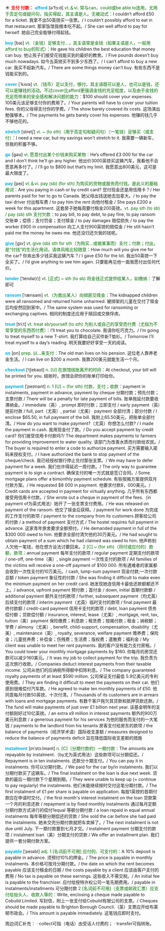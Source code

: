 ☀ <font color="red">**支付 付款：**</font>
<font color="sky blue">**afford**</font> [ə'fɔ:d] 
<font color="rgb(227, 108, 9)">vt.＆vi. 常与can，could或be able to连用，尤用于否定句或疑问句，指买得起，其主语是人。无被动式：</font>I couldn’t afford £50 for a ticket. 我拿不出50英镑买一张票。/ I couldn’t possibly afford to eat in that restaurant. 那家饭馆我根本吃不起。/ She can well afford to pay for herself. 她自己完全能够付得起钱。

<font color="sky blue">**buy**</font> [baɪ] 
<font color="rgb(227, 108, 9)">vt.（金钱）足够支付…，其主语常是金钱（如果主语是人，一般用afford to buy的形式）：</font>He gave his children the best education that money can buy. 他让孩子们接受花钱能买到的最好的教育。/ Five pounds doesn’t buy much nowadays. 如今五英镑买不到多少东西了。/ I can’t afford to buy a new car. 我买不起新汽车。/ There are some things money can’t buy. 有些东西不是钱能买到的。

<font color="sky blue">**cover**</font> ['kʌvə] 
<font color="rgb(227, 108, 9)">vt.（钱币）足以支付，够付。其主语既可以是人，也可以是钱，还可以是赚钱的活动。不过cover比afford更强调金钱的充足程度，以及由于金钱的充足而带来的安全感和解决问题的能力：</font>$100 should cover your expenses. 100美元该足够支付你的费用了。/ Your parents will have to cover your tuition fees. 你的父母得支付你的学费。/ The show barely covered its costs. 这场演出勉强够本。/ The payments he gets barely cover his expenses. 他赚的钱几乎不够他花的。
       
<font color="sky blue">**stretch**</font> [stretʃ]
<font color="rgb(227, 108, 9)">vi. ~ (to sth)（用于否定句和疑问句）（一笔钱）足够买（或支付）：</font>I need a new car, but my savings won't stretch to it. 我需要一辆新车，但我的积蓄不够。

<font color="sky blue">**go**</font> [ɡəʊ] 
<font color="rgb(227, 108, 9)">vi. 愿意付出某个价钱来购买某物：</font>He’s offered £3 000 for the car and I don’t think he’ll go any higher. 他出价3000英镑买这辆汽车，我看他不会愿意再多付了。/ I’ll go to $800 but that’s my limit. 我愿意出800美元，这可是最大限度了。

<font color="sky blue">**pay**</font> [peɪ] 
<font color="rgb(227, 108, 9)">vt.＆vi. pay (sb) (for sth) 为购买的货物或服务而付钱。是此义的基础用词：</font>Are you paying in cash or by credit card? 您付现金还是用信用卡？/ Her parents paid for her to go to Canada. 她父母出钱送她去加拿大。/ to pay the taxi driver 付出租车费 / to pay him the rent 向他付租金 / She pays £200 a week for this apartment. 这套房子她每周要付租金200英镑。<font color="rgb(227, 108, 9)">vt. pay sth (to sb) / pay (sb) sth 支付欠款：</font>to pay bill, to pay debt, to pay fine, to pay ransom 交账单；偿债；支付罚金；支付赎金 / to pay damages 赔偿损失 / to pay the worker £900 in compensation 向工人支付900英镑的赔偿金 / He still hasn’t paid me the money he owes me. 他还没归还欠我的钱呢。

<font color="sky blue">**give**</font> [ɡɪv] 
<font color="rgb(227, 108, 9)">vt. give (sb) sth for sth（为购买…或做某事而）支付；付款；付出，是“付钱”的生活化用词，语体风格比较随意：</font>How much will you give me for the car? 你肯出多少钱买我这辆汽车？/ I gave £50 for the lot. 我出50英镑一下全买了。/ I’d give anything to see him again. 只要能再见他一面我愿付出任何代价。
           
<font color="sky blue">**tender**</font> [ˈtendə(r)]
<font color="rgb(227, 108, 9)">vt. [正式] ~ sth (to sb) 将金钱正式提供给某人，如缴纳：</font>了解即可
           
<font color="sky blue">**ransom**</font> [ˈrænsəm]
<font color="rgb(227, 108, 9)">vt.（为救出某人）向绑匪交赎金：</font>The kidnapped children were all ransomed and returned home unharmed. 被绑架的儿童在交付了赎金后均安然回到家中。/ The same system was used for ransoming or exchanging captives. 相同的制度还应用于赎回或交换俘虏。

<font color="sky blue">**treat**</font> [tri:t] 
<font color="rgb(227, 108, 9)">vt. treat sb/yourself (to sth) 为别人或自己的享受而付费（尤指为不常享受的东西而付费）：</font>I’ll treat you to chocolate. 我请你吃巧克力。/ I’m going to treat myself to a new T-shirt. 我打算给自己买件新T恤衫。/ Tomorrow I’ll treat myself to a day’s reading. 明天我要好好享受一天的阅读。

<font color="sky blue">**on**</font> [ɒn] 
<font color="rgb(227, 108, 9)">prep. 以…来支付：</font>The old man lives on his pension. 这位老人靠养老金生活。/ I can live on $200 a month. 我靠200美元就能生活一个月。
           
<font color="sky blue">**checkout**</font> [ˈtʃekaʊt]
<font color="rgb(227, 108, 9)">n. [U] 在旅馆结账离开的时间：</font>At checkout, your bill will be printed for you. 结账时，旅馆会把你的账单打印给你。
                     
<font color="sky blue">**payment**</font> [ˈpeɪmənt]
<font color="rgb(227, 108, 9)">n. 1 [U] ~ (for sth) 付款、支付；收款：</font>payment in instalments, payment in advance, payment by cheque 分期付款；预先付款；支票付款 / There will be a penalty for late payment of bills. 账单拖延付款要收滞纳金。/ immediate（英）, prompt 即时付款；立即支付 / early payment（英）提前付款 / full, part（尤英）, partial（尤美） payment 全部付清；部分付款 / I enclose $65.50, in full payment of the bill. 我附上65.50美元，把账单全部付清。/ How do you want to make payment?（尤英）你想怎么付款? / I made the payment in cash. 我用现金付了款。/ Do you accept payment by credit card? 你们接受信用卡付款吗?/ The department makes payments to farmers for providing improvement to water quality. 该部门为改善水质而付款给农民。/ The buyer is required to enter a code to authorize payment. 买方需要输入密码来授权支付。/ I have authorized the bank to stop payment of the cheque/check. 我已经授权银行停止兑付那张支票。/ We may have to defer payment for a week. 我们也许得延迟一周付款。/ The only way to guarantee payment is to sign a contract. 确保支付的唯一方式就是签订合同。/ Some mortgage plans offer a bimonthly payment schedule. 有些按揭方案提供双月付款方案。/ He requested $8 000 in payment. 他要求付款8，000美元。/ Credit cards are accepted in payment for virtually anything. 几乎所有东西都接受用信用卡付款。/ She wrote out a cheque in payment of the fees.（in payment of为英式用法）她开了一张支票支付费用。/ He was released on payment of the ransom. 他交了赎金后获释。/ payment for work done 为完成的工作支付的款项 / payment to the company from its customers 顾客给公司的付款 / a method of payment 支付方式 / The hostel requires full payment in advance. 这家青年旅舍要求全额预付。/ He demanded payment in full of the $300 000 owed to him. 他要求全部付清欠他的30万美元。/ He had sought to obtain payment of a sum which he had claimed was owed to him. 他声称别人欠他一笔钱，他在想方设法讨要回来。<font color="rgb(227, 108, 9)">2 [C] ~ (for sth)（将付或应付的）款额，款项：</font>annual payment 每年支付的款项 / regular payment 定期支付的款项 / one-off, one-time（美）, single payment 一次性支付的款项 / All families of the victims will receive a one-off payment of $100 000. 所有遇难者的家属都会收到一次性支付的10万美元。/ cash, lump-sum payment 现金付款;一次付款总额 / token payment 象征性的付款 / She was finding it difficult to make even the minimum payment on her credit card. 她发现她连信用卡最低还款额都还不上。/ advance, upfront payment 预付款；首付金 / down, initial 首期付款额 / additional payment 额外支付的款项 / further, subsequent payment（均尤英）后续支付的款项 / interim payment（尤英）临时支付的款项 / final payment 最终付款额 / credit-card payment 信用卡支付的款项 / debt, loan payment 债务偿付额；贷款偿付额 / insurance, interest, lease（尤美）, mortgage, rent, tax, tuition（美）payment 保险缴费；利息款；租赁费；按揭付款；租金；纳税额；学费 / alimony（尤美）, benefit, child-support, compensation, disability（尤美）, maintenance（英）, royalty, severance, welfare payment 赡养费；保险金；儿童抚养费；补偿金；伤残费；生活费；版权费；遣散费；福利金 / My client was unable to meet her rent payments. 我的客户没有能力支付房租。/ You could lower your monthly mortgage payments by $160. 你每月的房贷还款可以减少160美元。/ It was my job to collect payment for the trip. 我负责为这次旅行收款。/ Companies deduct interest payments from their taxable income. 公司从他们的应纳税所得额中扣除利息。/ The company guaranteed royalty payments of at least $590 million. 公司保证支付最低 5.9亿美元的专利使用费。/ They are finding it difficult to meet the payments on their car. 他们感到很难偿付汽车款。/ He agreed to make ten monthly payments of £50. 他同意每月付款50英镑，十次付清。/ Thousands of its customers are in arrears with loans and mortgage payments. 有数千客户拖欠其贷款和抵押贷款还款。/ The fund will make payments of just over £1 billion next year. 该基金明年的支付额刚好过10亿英镑。/ an extra s9 million in interest payments 额外的900万美元利息款 / a generous payment for his services 为他的服务而支付的一大笔钱 / payments to the landlord from his tenants 房客支付给房东的款项 / the balance of payments（经济学术语）国际收支差额 / measures designed to reduce the balance of payments deficit 旨在降低国际收支差额的措施
           
<font color="sky blue">**instalment**</font> [ɪnˈstɔ:lmənt]
<font color="rgb(227, 108, 9)">n. [C]（分期付款的）一期付款：</font>The amounts are repayable by instalment.（by尤为英式用法）这些款项可以分期偿还。/ Repayment is in ten instalments. 还款分十期支付。/ You can pay it in instalments. 你可以分期付款。/ We paid for the car by/in instalments. 我们以分期付款买了这辆车。/ The final instalment on the loan is due next week. 贷款的最后一期付款下个星期到期。/ They were unable to keep up (= continue to pay regularly) the instalments. 他们未能继续按时交付这笔分期付款。/ The first instalment of £1 per share is payable on application. 每股1英镑的首期付款应在申请时交付。/ the first month's interest instalment on the loan 贷款第一个月的利息还款 / repayment is by fixed monthly instalments 通过每月定额分期付款方式进行的偿付1equal 等额分期付款 / a loan repaid in equal annual instalments 每年等额分期偿还的贷款 / She sold the car before she had paid the instalments. 她未交完分期付款就把车卖掉了。/ The next instalment is not due until July. 下一期付款要到七月才交。/ instalment payment 分期支付的款项 / instalment loan（美）分期支付的贷款 / We offer an installment plan. 我们提供一套分期付款方案。

<font color="sky blue">**payable**</font> [ˈpeɪəbl]
<font color="rgb(227, 108, 9)">adj. 1 [名词前不可用] 应付的、可支付的：</font>A 10% deposit is payable in advance. 须预付10%的押金。/ The price is payable in monthly instalments. 本价格可按月分期付款。/ the date on which the rent becomes payable 应该支付租金的日期 / the costs payable by a client 应该由客户支付的费用 / No tax is payable on these earnings. 这些收入不需交税。/ An initial fee is payable to the franchiser. 应付给授特许权公司一笔先期费用。/ payable in instalments/installments 可分期付款 <font color="rgb(227, 108, 9)">2 [名词前不可用]（支票或邮政汇票）应支付给抬头人、收款人等的：</font>Write, enclosing a cheque made payable to Cobuild Limited. 写封信，附上一张支付给Cobuild有限公司的支票。/ Cheques should be made payable to Brighton Borough Council.（英）支票应开给布莱顿市政会。/ This amount is payable immediately. 这笔钱应即时支付。

周边词汇补充：
· collect可指（电话）由受话人付费的；
· transfer可指转账。
